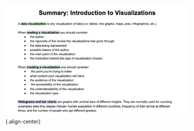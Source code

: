 ![A line graph comparing number of likes over time of two posts.](figures/summary.png){.align-center}
